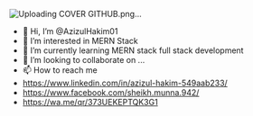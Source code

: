 ![Uploading COVER GITHUB.png…]()

- 👋 Hi, I’m @AzizulHakim01
- 👀 I’m interested in MERN Stack
- 🌱 I’m currently learning MERN stack full stack development
- 💞️ I’m looking to collaborate on ...
- 📫 How to reach me
- https://www.linkedin.com/in/azizul-hakim-549aab233/
- https://www.facebook.com/sheikh.munna.942/
- https://wa.me/qr/373UEKEPTQK3G1

<!---
AzizulHakim01/AzizulHakim01 is a ✨ special ✨ repository because its `README.md` (this file) appears on your GitHub profile.
You can click the Preview link to take a look at your changes.
--->
